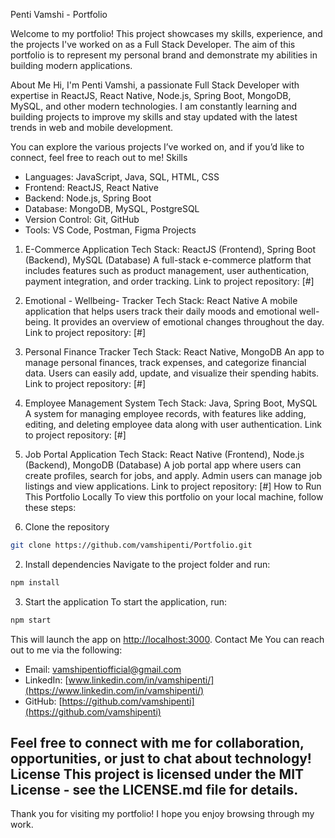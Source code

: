 Penti Vamshi - Portfolio

Welcome to my portfolio! This project showcases my skills, experience, and the projects I've worked on as a Full Stack Developer. The aim of this portfolio is to represent my personal brand and demonstrate my abilities in building modern applications.

About Me
Hi, I'm Penti Vamshi, a passionate Full Stack Developer with expertise in ReactJS, React Native, Node.js, Spring Boot, MongoDB, MySQL, and other modern technologies. I am constantly learning and building projects to improve my skills and stay updated with the latest trends in web and mobile development.

You can explore the various projects I’ve worked on, and if you’d like to connect, feel free to reach out to me!
Skills
- Languages: JavaScript, Java, SQL, HTML, CSS
- Frontend: ReactJS, React Native
- Backend: Node.js, Spring Boot
- Database: MongoDB, MySQL, PostgreSQL
- Version Control: Git, GitHub
- Tools: VS Code, Postman, Figma
Projects
1. E-Commerce Application
Tech Stack: ReactJS (Frontend), Spring Boot (Backend), MySQL (Database)
A full-stack e-commerce platform that includes features such as product management, user authentication, payment integration, and order tracking.
Link to project repository: [#]
2. Emotional - Wellbeing- Tracker
Tech Stack: React Native
A mobile application that helps users track their daily moods and emotional well-being. It provides an overview of emotional changes throughout the day.
Link to project repository: [#]
3. Personal Finance Tracker
Tech Stack: React Native, MongoDB
An app to manage personal finances, track expenses, and categorize financial data. Users can easily add, update, and visualize their spending habits.
Link to project repository: [#]
4. Employee Management System
Tech Stack: Java, Spring Boot, MySQL
A system for managing employee records, with features like adding, editing, and deleting employee data along with user authentication.
Link to project repository: [#]
5. Job Portal Application
Tech Stack: React Native (Frontend), Node.js (Backend), MongoDB (Database)
A job portal app where users can create profiles, search for jobs, and apply. Admin users can manage job listings and view applications.
Link to project repository: [#]
How to Run This Portfolio Locally
To view this portfolio on your local machine, follow these steps:

1. Clone the repository
```bash
git clone https://github.com/vamshipenti/Portfolio.git
```

2. Install dependencies
Navigate to the project folder and run:
```bash
npm install
```

3. Start the application
To start the application, run:
```bash
npm start
```
This will launch the app on [http://localhost:3000](http://localhost:3000).
Contact Me
You can reach out to me via the following:

- Email: vamshipentiofficial@gmail.com
- LinkedIn: [www.linkedin.com/in/vamshipenti/](https://www.linkedin.com/in/vamshipenti/)
- GitHub: [https://github.com/vamshipenti](https://github.com/vamshipenti)

Feel free to connect with me for collaboration, opportunities, or just to chat about technology!
License
This project is licensed under the MIT License - see the LICENSE.md file for details.
---

Thank you for visiting my portfolio! I hope you enjoy browsing through my work.